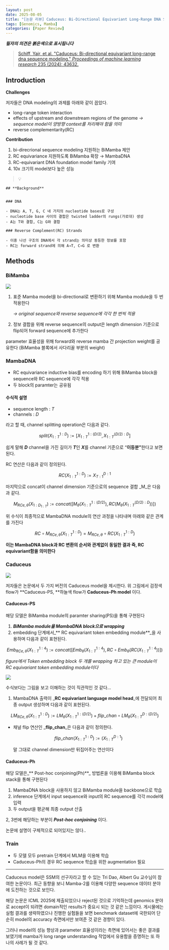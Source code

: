 ```yaml
---
layout: post
date: 2025-08-05
title: "[논문 리뷰] Caduceus: Bi-Directional Equivariant Long-Range DNA Sequence Modeling"
tags: [Genomics, Mamba]
categories: [Paper Review]
---
```


<span class="notion-red">_**필자의 의견은 붉은색으로 표시됩니다**_</span>


> [Schiff, Yair, et al. "Caduceus: Bi-directional equivariant long-range dna sequence modeling." ](https://pmc.ncbi.nlm.nih.gov/articles/PMC12189541/)[_Proceedings of machine learning research_](https://pmc.ncbi.nlm.nih.gov/articles/PMC12189541/)[ 235 (2024): 43632.](https://pmc.ncbi.nlm.nih.gov/articles/PMC12189541/)



## Introduction


**Challenges**


저자들은 DNA modeling의 과제를 아래와 같이 꼽았다.

- long-range token interaction
- effects of upstream and downstream regions of the genome 
_→ sequence model이 양방향 context를 처리해야 함을 의미_
- reverse complementarity(RC)

**Contribution**

1. bi-direcrional sequence modeling 지원하는 BiMamba 제안
1. RC equivariance 지원하도록 BiMamba 확장 → MambaDNA
1. RC-equivariant DNA foundation model family 기여
1. 10x 크기의 model보다 높은 성능

> 💡 


	## **Background**


	### DNA

	- DNA는 A, T, G, C 네 가지의 nucleotide bases로 구성
	- nucleotide base 사이의 결합은 twisted ladder의 rungs(가로대) 생성
	- A는 T와 결합, C는 G와 결합

	### Reverse Complement(RC) Strands

	- 이중 나선 구조의 DNA에서 각 strand는 의미상 동등한 정보를 포함
	- RC는 forward strand에 의해 A→T, C→G 로 변환


## Methods



### BiMamba


![](https://prod-files-secure.s3.us-west-2.amazonaws.com/542b861c-36a8-4051-84e5-8804b6728dba/2c247d59-7815-4980-99f0-8f0d21f445a7/image.png?X-Amz-Algorithm=AWS4-HMAC-SHA256&X-Amz-Content-Sha256=UNSIGNED-PAYLOAD&X-Amz-Credential=ASIAZI2LB466WIPPSGSG%2F20251001%2Fus-west-2%2Fs3%2Faws4_request&X-Amz-Date=20251001T004342Z&X-Amz-Expires=3600&X-Amz-Security-Token=IQoJb3JpZ2luX2VjEHEaCXVzLXdlc3QtMiJHMEUCIQCxqOieUkWrJbMHRAUE3D352HQTrQc3DAcOiFARjFlh%2FgIgP1%2BFFKuBGH3XGBxwtVOeCjzoDic9B1Y00%2BdqyI38x7MqiAQI%2Bf%2F%2F%2F%2F%2F%2F%2F%2F%2F%2FARAAGgw2Mzc0MjMxODM4MDUiDJrkGwF%2FIOEmsdm%2BWircA5CaWz01BMConcYy4XCl9nWQyB6EYdeBxUMX8OwlvKdQ9wIboWPdlStILhpQTDvj3BHS%2Balbf3WRL%2BF7BPIIGrQiAFmAN9hAY3K0W3LJ4TNL3dI1kCt5k5Xwh0XJ9xZ5tI2Ia%2FjhOnnWf7kLX8TVuRwasAuaMmrKzCyAnmLLNTkZn%2Bvpz1kkm6H0YitvG6HJ5sCsefOllcf43Nv9n57A5bTUGE6Pu9Yxa6%2F%2BdJZydlxvajq91kEC7fySrC5EcjJNNmKOm77do2SVJDx7dIx4CtTgrmZWxqO%2B%2F3hPeLZzeogIPzS7xaL0a%2FhqA8Ra40MfJVpr9yn%2FNDrs%2BXZZEwtPiC4JJSg%2BssPtBUuvi9IjcjCRHksB00X%2Fkl4Wqc3kwV9hQXhTnKPyNiyA20q9so7%2Ft410sj9R3vGfBy3xoIty%2Fjg47f2RcEWUXomz%2BbSvstDkySmuWCWTjqdkADkgi0MzL0BDsZj%2Beh0NWVqeKz5rtrfU8FVg8ZWH%2B%2FALp%2BAsIkWv31v3zLw%2FS3vEo9pEFoJHtNOrjXgi7P5KyeJL0Zy%2FbL8fjFgUgmg56CTBIlWwlom%2B4K8735nbMwupp2AIU1f5CwtSfWfHuf7hVm4qFKChd1nW2NDycd56lRkcvrsMMK7q8cYGOqUB3VTORUPT3Z4d%2F39WPsedPGPvcOzBHLHps4xjnL%2B4qgb6ESvY79MvSO4Vh3QlmntBGftudI4%2Bcd2kFTLDoqsZmQuAGfDrWM0CJFIQNcktQcxVDV3rKODvH%2Ffbe2rdqgdgKqu96SBrN3Ou8Yq0wZkNZbgrUVAqs8%2FDkXE69QbZ8t8Y6FDKzs5VziOMPYZyhk8byX9GJoCkZn5aE5XfUElwdLcD4RAC&X-Amz-Signature=1d962bb478ae4ca715ca82b5ab359f5df9c7af8af7abb59b333fe7abc8700c9d&X-Amz-SignedHeaders=host&x-amz-checksum-mode=ENABLED&x-id=GetObject)

1. 표준 Mamba model을 bi-directional로 변환하기 위해 Mamba module을 두 번 적용한다

	_→ original sequence와 reverse sequence에 각각 한 번씩 적용_

1. 정보 결합을 위해 reverse sequence의 output은 length dimension 기준으로 flip되어 forward sequence에 추가한다

parameter 효율성을 위해 forward와 reverse mamba 간 projection weight를 공유한다 (BiMamba 블록에서 사다리꼴 부분의 weight)



### MambaDNA

- RC equivariance inductive bias를 encoding 하기 위해 BiMamba block을 sequence와 RC sequence에 각각 적용
- 두 block의 paramter는 공유됨


#### 수식적 설명

- sequence length : _T_
- channels : _D_

라고 할 때,  channel splitting operation은 다음과 같다.


$$
split(X^{1:D}_{1:T}):=[X^{1:(D/2)}_{1:T},X^{(D/2):D}_{1:T}]
$$


<span class="notion-red">쉽게 말해 </span><span class="notion-red">_**D**_</span><span class="notion-red"> channel을 가진 길이가 </span><span class="notion-red">_**T**_</span><span class="notion-red">인 </span><span class="notion-red">_**X**_</span><span class="notion-red">를 channel 기준으로 “</span><span class="notion-red">**이등분”**</span><span class="notion-red">한다고 보면 된다.</span>


RC 연산은 다음과 같이 정의된다.


$$
RC(X^{1:D}_{1:T}):=X^{D:1}_{T:1}
$$


마지막으로 concat이 channel dimension 기준으로의 sequence 결합 _M_은 다음과 같다.


$$
M_{RCe,\theta}(X_{1:D_{1:T}}):=concat([M_{\theta}(X^{1:(D/2)}_{1:T}),RC(M_{\theta}(X^{(D/2):D}_{1:T}))])
$$


위 수식이 최종적으로 MambaDNA module의 연산 과정을 나타내며 아래와 같은 관계를 가진다


$$
RC\circ M_{RCe,\theta}(X^{1:D}_{1:T}) = M_{RCe,\theta} \circ RC(X^{1:D}_{1:T})
$$


**이는 MambaDNA block과 RC 변환의 순서와 관계없이 동일한 결과 즉, RC equivariant함을 의미한다**



### Caduceus


![](https://prod-files-secure.s3.us-west-2.amazonaws.com/542b861c-36a8-4051-84e5-8804b6728dba/f94a60d7-8145-473b-aef9-7c68d3ec604a/image.png?X-Amz-Algorithm=AWS4-HMAC-SHA256&X-Amz-Content-Sha256=UNSIGNED-PAYLOAD&X-Amz-Credential=ASIAZI2LB466WIPPSGSG%2F20251001%2Fus-west-2%2Fs3%2Faws4_request&X-Amz-Date=20251001T004342Z&X-Amz-Expires=3600&X-Amz-Security-Token=IQoJb3JpZ2luX2VjEHEaCXVzLXdlc3QtMiJHMEUCIQCxqOieUkWrJbMHRAUE3D352HQTrQc3DAcOiFARjFlh%2FgIgP1%2BFFKuBGH3XGBxwtVOeCjzoDic9B1Y00%2BdqyI38x7MqiAQI%2Bf%2F%2F%2F%2F%2F%2F%2F%2F%2F%2FARAAGgw2Mzc0MjMxODM4MDUiDJrkGwF%2FIOEmsdm%2BWircA5CaWz01BMConcYy4XCl9nWQyB6EYdeBxUMX8OwlvKdQ9wIboWPdlStILhpQTDvj3BHS%2Balbf3WRL%2BF7BPIIGrQiAFmAN9hAY3K0W3LJ4TNL3dI1kCt5k5Xwh0XJ9xZ5tI2Ia%2FjhOnnWf7kLX8TVuRwasAuaMmrKzCyAnmLLNTkZn%2Bvpz1kkm6H0YitvG6HJ5sCsefOllcf43Nv9n57A5bTUGE6Pu9Yxa6%2F%2BdJZydlxvajq91kEC7fySrC5EcjJNNmKOm77do2SVJDx7dIx4CtTgrmZWxqO%2B%2F3hPeLZzeogIPzS7xaL0a%2FhqA8Ra40MfJVpr9yn%2FNDrs%2BXZZEwtPiC4JJSg%2BssPtBUuvi9IjcjCRHksB00X%2Fkl4Wqc3kwV9hQXhTnKPyNiyA20q9so7%2Ft410sj9R3vGfBy3xoIty%2Fjg47f2RcEWUXomz%2BbSvstDkySmuWCWTjqdkADkgi0MzL0BDsZj%2Beh0NWVqeKz5rtrfU8FVg8ZWH%2B%2FALp%2BAsIkWv31v3zLw%2FS3vEo9pEFoJHtNOrjXgi7P5KyeJL0Zy%2FbL8fjFgUgmg56CTBIlWwlom%2B4K8735nbMwupp2AIU1f5CwtSfWfHuf7hVm4qFKChd1nW2NDycd56lRkcvrsMMK7q8cYGOqUB3VTORUPT3Z4d%2F39WPsedPGPvcOzBHLHps4xjnL%2B4qgb6ESvY79MvSO4Vh3QlmntBGftudI4%2Bcd2kFTLDoqsZmQuAGfDrWM0CJFIQNcktQcxVDV3rKODvH%2Ffbe2rdqgdgKqu96SBrN3Ou8Yq0wZkNZbgrUVAqs8%2FDkXE69QbZ8t8Y6FDKzs5VziOMPYZyhk8byX9GJoCkZn5aE5XfUElwdLcD4RAC&X-Amz-Signature=dd020803feb2e43a770015c486827acfa32bfb5ad640fbfd39c7248ace2c993e&X-Amz-SignedHeaders=host&x-amz-checksum-mode=ENABLED&x-id=GetObject)


저자들은 논문에서 두 가지 버전의 Caduceus model을 제시한다. 위 그림에서 검정색 flow가 **Caduceus-PS, **하늘색 flow가 **Caduceus-Ph model** 이다.



#### Caduceus-PS


해당 모델은 BiMamba module의 paramter sharing(PS)을 통해 구현된다

1. _**BiMamba module을 MambaDNA block으로 wrapping**_
1. embedding 단계에서_** RC equivariant token embedding module**_을 사용하며 다음과 같이 표현된다.

$$
Emb_{RCe,\theta}(X^{1:4}_{1:T}):=concat([Emb_{\theta}(X^{1:4}_{1:T}),RC \circ Emb_{\theta}(RC(X^{1:4}_{1:T}))])
$$


_figure에서 Token embedding block 두 개를 wrapping 하고 있는 큰 module이 RC equivariant token embedding module이다_


![](https://prod-files-secure.s3.us-west-2.amazonaws.com/542b861c-36a8-4051-84e5-8804b6728dba/b175e4da-71eb-4e91-8c23-a06dabe673c9/image.png?X-Amz-Algorithm=AWS4-HMAC-SHA256&X-Amz-Content-Sha256=UNSIGNED-PAYLOAD&X-Amz-Credential=ASIAZI2LB466WIPPSGSG%2F20251001%2Fus-west-2%2Fs3%2Faws4_request&X-Amz-Date=20251001T004342Z&X-Amz-Expires=3600&X-Amz-Security-Token=IQoJb3JpZ2luX2VjEHEaCXVzLXdlc3QtMiJHMEUCIQCxqOieUkWrJbMHRAUE3D352HQTrQc3DAcOiFARjFlh%2FgIgP1%2BFFKuBGH3XGBxwtVOeCjzoDic9B1Y00%2BdqyI38x7MqiAQI%2Bf%2F%2F%2F%2F%2F%2F%2F%2F%2F%2FARAAGgw2Mzc0MjMxODM4MDUiDJrkGwF%2FIOEmsdm%2BWircA5CaWz01BMConcYy4XCl9nWQyB6EYdeBxUMX8OwlvKdQ9wIboWPdlStILhpQTDvj3BHS%2Balbf3WRL%2BF7BPIIGrQiAFmAN9hAY3K0W3LJ4TNL3dI1kCt5k5Xwh0XJ9xZ5tI2Ia%2FjhOnnWf7kLX8TVuRwasAuaMmrKzCyAnmLLNTkZn%2Bvpz1kkm6H0YitvG6HJ5sCsefOllcf43Nv9n57A5bTUGE6Pu9Yxa6%2F%2BdJZydlxvajq91kEC7fySrC5EcjJNNmKOm77do2SVJDx7dIx4CtTgrmZWxqO%2B%2F3hPeLZzeogIPzS7xaL0a%2FhqA8Ra40MfJVpr9yn%2FNDrs%2BXZZEwtPiC4JJSg%2BssPtBUuvi9IjcjCRHksB00X%2Fkl4Wqc3kwV9hQXhTnKPyNiyA20q9so7%2Ft410sj9R3vGfBy3xoIty%2Fjg47f2RcEWUXomz%2BbSvstDkySmuWCWTjqdkADkgi0MzL0BDsZj%2Beh0NWVqeKz5rtrfU8FVg8ZWH%2B%2FALp%2BAsIkWv31v3zLw%2FS3vEo9pEFoJHtNOrjXgi7P5KyeJL0Zy%2FbL8fjFgUgmg56CTBIlWwlom%2B4K8735nbMwupp2AIU1f5CwtSfWfHuf7hVm4qFKChd1nW2NDycd56lRkcvrsMMK7q8cYGOqUB3VTORUPT3Z4d%2F39WPsedPGPvcOzBHLHps4xjnL%2B4qgb6ESvY79MvSO4Vh3QlmntBGftudI4%2Bcd2kFTLDoqsZmQuAGfDrWM0CJFIQNcktQcxVDV3rKODvH%2Ffbe2rdqgdgKqu96SBrN3Ou8Yq0wZkNZbgrUVAqs8%2FDkXE69QbZ8t8Y6FDKzs5VziOMPYZyhk8byX9GJoCkZn5aE5XfUElwdLcD4RAC&X-Amz-Signature=a3b2b1c3d4cd2c4e4a841183ac6dff574e39800343e2ca108939006faa0ba7ba&X-Amz-SignedHeaders=host&x-amz-checksum-mode=ENABLED&x-id=GetObject)


<span class="notion-red">수식보다는 그림을 보고 이해하는 것이 직관적인 것 같다…</span>

1. MambaDNA 출력이 _**RC equivariant language model head**_에 전달되어 최종 output 생성하며 다음과 같이 표현된다.

$$
LM_{RCe,\theta}(X^{1:D}_{1:T}):= LM_{\theta}(X^{1:(D/2)}_{1:T})+flip\_chan\circ LM_{\theta}(X^{D:(D/2)}_{1:T})
$$

- 채널 flip 연산인 _**flip\_chan**_은 다음과 같이 정의한다.

	$$
	flip\_chan(X^{1:D}_{1:T}):=(X^{D:1}_{1:T})
	$$


	말 그대로 channel dimension만 뒤집어주는 연산이다



#### Caduceus-Ph


해당 모델은_** Post-hoc conjoining(Ph)**_ 방법론을 이용해 BiMamba block stack을 통해 구현된다

1. MambaDNA block을 사용하지 않고 BiMamba module을 backbone으로 학습
1. inference 단계에서 input sequence와 input의 RC sequence를 각각 model에 입력
1. 두 output을 평균해 최종 output 산출

2, 3번에 해당하는 부분이 _**Post-hoc conjoining**_ 이다.


<span class="notion-red">논문에 설명이 구체적으로 되어있지는 않다..</span>



### Train

- 두 모델 모두 pretrain 단계에서 MLM을 이용해 학습
- Caduceus-Ph의 경우 RC sequence 학습을 위한 augmentation 필요

---


<span class="notion-red">Caduceus model은 SSM의 선구자라고 할 수 있는 Tri Dao, Albert Gu 교수님이 참여한 논문이다. 최근 동향을 보니 Mamba-2를 이용해 다양한 sequence 데이터 분야에 도전하는 것으로 보인다.</span>


<span class="notion-red">해당 논문은 ICML 2025에 제출되었으나 reject된 것으로 기억하는데 genomics 분야로 accept이 되려면 domain적인 results가 중요시 되는 것 같은 느낌이다. 게시물에는 실험 결과를 생략하였으나 진행한 실험들을 보면 benchmark dataset에 국한되어 단순히 model의 accuracy 측면에서만 보여준 것 같은 경향이 있다.</span>


<span class="notion-red">그러나 model의 성능 향상과 parameter 효율성이라는 측면에 있어서는 좋은 결과를 보였기에 mamba가 long range understanding 작업에서 유용함을 증명하는 또 하나의 사례가 될 것 같다.</span>

